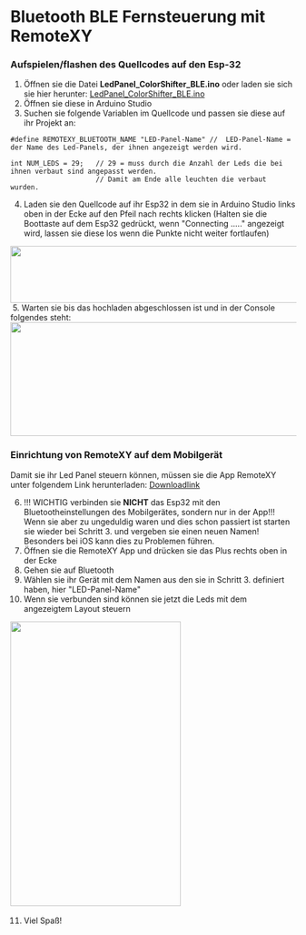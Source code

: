 # Bluetooth BLE Fernsteuerung mit RemoteXY



### Aufspielen/flashen des Quellcodes auf den Esp-32
1. Öffnen sie die Datei **LedPanel_ColorShifter_BLE.ino** oder laden sie sich sie hier herunter: [LedPanel_ColorShifter_BLE.ino](https://github.com/GiThUbLudwig/Codeweek_LedPanel_Esp32_iOS_and_Android/blob/325ee4223153c943bc235e9459c107d3029122a1/LedPanel_ColorShifter_BLE/LedPanel_ColorShifter_BLE.ino)
2. Öffnen sie diese in Arduino Studio
3. Suchen sie folgende Variablen im Quellcode und passen sie diese auf ihr Projekt an:
```
#define REMOTEXY_BLUETOOTH_NAME "LED-Panel-Name" //  LED-Panel-Name = der Name des Led-Panels, der ihnen angezeigt werden wird. 
```
```
int NUM_LEDS = 29;   // 29 = muss durch die Anzahl der Leds die bei ihnen verbaut sind angepasst werden. 
                     // Damit am Ende alle leuchten die verbaut wurden.
```
4. Laden sie den Quellcode auf ihr Esp32 in dem sie in Arduino Studio links oben in der Ecke auf den Pfeil nach rechts klicken (Halten sie die Boottaste auf dem Esp32 gedrückt, wenn "Connecting ....." angezeigt wird, lassen sie diese los wenn die Punkte nicht weiter fortlaufen)

<img src="https://user-images.githubusercontent.com/69899600/200096449-d36365ee-7ae1-416d-a6da-ef456b08e47d.png" width="800" height="100">
<img>
5. Warten sie bis das hochladen abgeschlossen ist und in der Console folgendes steht: 

<img src="https://user-images.githubusercontent.com/69899600/200096531-579291b3-7b52-4352-bf11-44f1c605300d.png" width="600" height="200">
<img>

### Einrichtung von RemoteXY auf dem Mobilgerät
Damit sie ihr Led Panel steuern können, müssen sie die App RemoteXY unter folgendem Link herunterladen: [Downloadlink](https://remotexy.com/en/download/)

6. !!! WICHTIG verbinden sie **NICHT** das Esp32 mit den Bluetootheinstellungen des Mobilgerätes, sondern nur in der App!!!
Wenn sie aber zu ungeduldig waren und dies schon passiert ist starten sie wieder bei Schritt 3. und vergeben sie einen neuen Namen! Besonders bei iOS kann dies zu Problemen führen.
7. Öffnen sie die RemoteXY App und drücken sie das Plus rechts oben in der Ecke
8. Gehen sie auf Bluetooth
9. Wählen sie ihr Gerät mit dem Namen aus den sie in Schritt 3. definiert haben, hier "LED-Panel-Name"
10. Wenn sie verbunden sind können sie jetzt die Leds mit dem angezeigtem Layout steuern

<img src="https://user-images.githubusercontent.com/69899600/200094345-251e4f71-d74b-4d7d-838f-5239736ec90a.JPG" width="300" height="500">
<img>

11. Viel Spaß!


